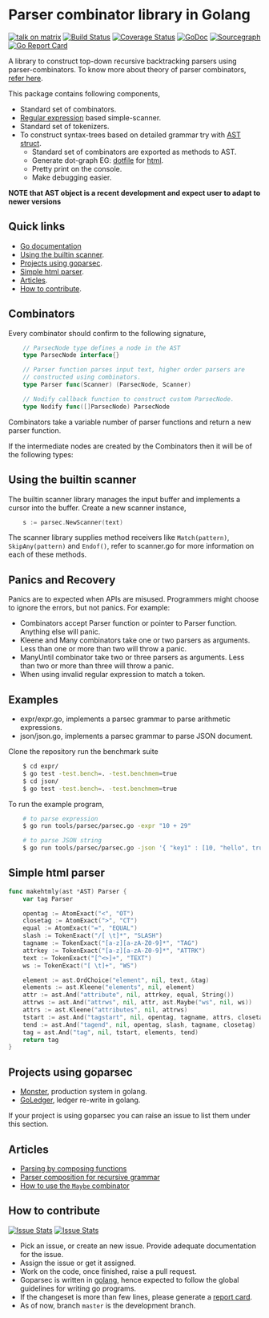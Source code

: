 Parser combinator library in Golang
===================================

[![talk on matrix](https://github.com/prataprc/dotfiles/blob/master/assets/talkonmatrix.svg)](https://riot.im/app/#/user/@prataprc:matrix.org?action=chat)
[![Build Status](https://travis-ci.org/prataprc/goparsec.svg?branch=master)](https://travis-ci.org/prataprc/goparsec)
[![Coverage Status](https://coveralls.io/repos/github/prataprc/goparsec/badge.svg?branch=master)](https://coveralls.io/github/prataprc/goparsec?branch=master)
[![GoDoc](https://godoc.org/github.com/prataprc/goparsec?status.png)](https://godoc.org/github.com/prataprc/goparsec)
[![Sourcegraph](https://sourcegraph.com/github.com/prataprc/goparsec/-/badge.svg)](https://sourcegraph.com/github.com/prataprc/goparsec?badge)
[![Go Report Card](https://goreportcard.com/badge/github.com/prataprc/goparsec)](https://goreportcard.com/report/github.com/prataprc/goparsec)

A library to construct top-down recursive backtracking parsers using
parser-combinators. To know more about theory of parser
combinators, [refer here](http://en.wikipedia.org/wiki/Parser_combinator).

This package contains following components,

* Standard set of combinators.
* [Regular expression](https://golang.org/pkg/regexp/) based simple-scanner.
* Standard set of tokenizers.
* To construct syntax-trees based on detailed grammar try with
  [AST struct](http://godoc.org/github.com/prataprc/goparsec#AST).
  * Standard set of combinators are exported as methods to AST.
  * Generate dot-graph EG: [dotfile](testdata/simple.dot)
  for [html](testdata/simple.html).
  * Pretty print on the console.
  * Make debugging easier.

**NOTE that AST object is a recent development and expect user to adapt to
newer versions**

Quick links
-----------

* [Go documentation](http://godoc.org/github.com/prataprc/goparsec)
* [Using the builtin scanner](#using-the-builtin-scanner).
* [Projects using goparsec](#projects-using-goparsec).
* [Simple html parser](#simple-html-parser).
* [Articles](#articles).
* [How to contribute](#how-to-contribute).

Combinators
-----------

Every combinator should confirm to the following signature,

```go
    // ParsecNode type defines a node in the AST
    type ParsecNode interface{}

    // Parser function parses input text, higher order parsers are
    // constructed using combinators.
    type Parser func(Scanner) (ParsecNode, Scanner)

    // Nodify callback function to construct custom ParsecNode.
    type Nodify func([]ParsecNode) ParsecNode
```

Combinators take a variable number of parser functions and
return a new parser function.

If the intermediate nodes are created by the Combinators then it will be of
the following types:

Using the builtin scanner
-------------------------

The builtin scanner library manages the input buffer and implements a cursor
into the buffer. Create a new scanner instance,

```go
    s := parsec.NewScanner(text)
```

The scanner library supplies method receivers like ``Match(pattern)``,
``SkipAny(pattern)`` and ``Endof()``, refer to scanner.go for more information
on each of these methods.

Panics and Recovery
-------------------

Panics are to expected when APIs are misused. Programmers might choose
to ignore the errors, but not panics. For example:

* Combinators accept Parser function or pointer to Parser function. Anything
  else will panic.
* Kleene and Many combinators take one or two parsers as arguments. Less than
  one or more than two will throw a panic.
* ManyUntil combinator take two or three parsers as arguments. Less than two
  or more than three will throw a panic.
* When using invalid regular expression to match a token.


Examples
--------

* expr/expr.go, implements a parsec grammar to parse arithmetic expressions.
* json/json.go, implements a parsec grammar to parse JSON document.

Clone the repository run the benchmark suite

```bash
    $ cd expr/
    $ go test -test.bench=. -test.benchmem=true
    $ cd json/
    $ go test -test.bench=. -test.benchmem=true
```

To run the example program,

```bash
    # to parse expression
    $ go run tools/parsec/parsec.go -expr "10 + 29"

    # to parse JSON string
    $ go run tools/parsec/parsec.go -json '{ "key1" : [10, "hello", true, null, false] }'
```

Simple html parser
------------------

```go
func makehtmly(ast *AST) Parser {
	var tag Parser

	opentag := AtomExact("<", "OT")
	closetag := AtomExact(">", "CT")
	equal := AtomExact("=", "EQUAL")
	slash := TokenExact("/[ \t]*", "SLASH")
	tagname := TokenExact("[a-z][a-zA-Z0-9]*", "TAG")
	attrkey := TokenExact("[a-z][a-zA-Z0-9]*", "ATTRK")
	text := TokenExact("[^<>]+", "TEXT")
	ws := TokenExact("[ \t]+", "WS")

	element := ast.OrdChoice("element", nil, text, &tag)
	elements := ast.Kleene("elements", nil, element)
	attr := ast.And("attribute", nil, attrkey, equal, String())
	attrws := ast.And("attrws", nil, attr, ast.Maybe("ws", nil, ws))
	attrs := ast.Kleene("attributes", nil, attrws)
	tstart := ast.And("tagstart", nil, opentag, tagname, attrs, closetag)
	tend := ast.And("tagend", nil, opentag, slash, tagname, closetag)
	tag = ast.And("tag", nil, tstart, elements, tend)
	return tag
}
```

Projects using goparsec
-----------------------

* [Monster](https://github.com/prataprc/monster), production system in golang.
* [GoLedger](https://github.com/tn47/goledger), ledger re-write in golang.

If your project is using goparsec you can raise an issue to list them under
this section.

Articles
--------

* [Parsing by composing functions](http://prataprc.github.io/parser-combinator-composition.html)
* [Parser composition for recursive grammar](http://prataprc.github.io/parser-combinator-recursive.html)
* [How to use the ``Maybe`` combinator](http://prataprc.github.io/parser-combinator-maybe.html)

How to contribute
-----------------

[![Issue Stats](http://issuestats.com/github/prataprc/goparsec/badge/pr)](http://issuestats.com/github/prataprc/goparsec)
[![Issue Stats](http://issuestats.com/github/prataprc/goparsec/badge/issue)](http://issuestats.com/github/prataprc/goparsec)

* Pick an issue, or create an new issue. Provide adequate documentation for
  the issue.
* Assign the issue or get it assigned.
* Work on the code, once finished, raise a pull request.
* Goparsec is written in [golang](https://golang.org/), hence expected to follow the
  global guidelines for writing go programs.
* If the changeset is more than few lines, please generate a
  [report card](https://goreportcard.com/report/github.com/prataprc/goparsec).
* As of now, branch ``master`` is the development branch.
